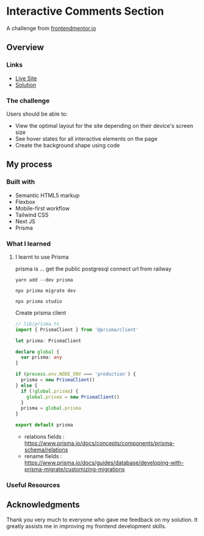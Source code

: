 # Interactive Comments Section

<!-- screenshots here -->

A challenge from [frontendmentor.io](https://www.frontendmentor.io/)

## Overview

### Links

- [Live Site](https://your-live-site-url.com)
- [Solution](https://your-solution-url.com)

### The challenge

Users should be able to:

- View the optimal layout for the site depending on their device's screen size
- See hover states for all interactive elements on the page
- Create the background shape using code

## My process

### Built with

- Semantic HTML5 markup
- Flexbox
- Mobile-first workflow
- Tailwind CSS
- Next JS
- Prisma

### What I learned

1. I learnt to use Prisma

   prisma is ...
   get the public postgresql connect url from railway

   ```
   yarn add --dev prisma
   ```

   ```
   npx prisma migrate dev
   ```

   ```
   npx prisma studio
   ```

   Create prisma client

   ```ts
   // lib/prisma.ts
   import { PrismaClient } from '@prisma/client'

   let prisma: PrismaClient

   declare global {
     var prisma: any
   }

   if (process.env.NODE_ENV === 'production') {
     prisma = new PrismaClient()
   } else {
     if (!global.prisma) {
       global.prisma = new PrismaClient()
     }
     prisma = global.prisma
   }

   export default prisma
   ```

   - relations fields : https://www.prisma.io/docs/concepts/components/prisma-schema/relations
   - rename fields : https://www.prisma.io/docs/guides/database/developing-with-prisma-migrate/customizing-migrations

### Useful Resources

## Acknowledgments

Thank you very much to everyone who gave me feedback on my solution. It greatly assists me in improving my frontend development skills.

